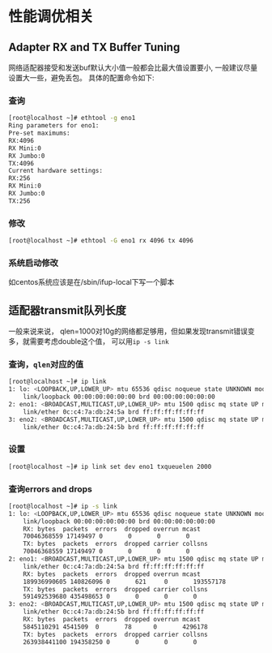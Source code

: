 # 性能调优相关

## Adapter RX and TX Buffer Tuning

网络适配器接受和发送buf默认大小值一般都会比最大值设置要小, 一般建议尽量设置大一些，避免丢包。
具体的配置命令如下:

### 查询

```sh
[root@localhost ~]# ethtool -g eno1
Ring parameters for eno1:
Pre-set maximums:
RX:4096
RX Mini:0
RX Jumbo:0
TX:4096
Current hardware settings:
RX:256
RX Mini:0
RX Jumbo:0
TX:256
```

### 修改
 
```sh
[root@localhost ~]# ethtool -G eno1 rx 4096 tx 4096
```

### 系统启动修改
如centos系统应该是在/sbin/ifup-local下写一个脚本


## 适配器transmit队列长度
一般来说来说， qlen=1000对10g的网络都足够用，但如果发现transmit错误变多，就需要考虑double这个值， 可以用`ip -s link`
### 查询，`qlen`对应的值
```sh
[root@localhost ~]# ip link
1: lo: <LOOPBACK,UP,LOWER_UP> mtu 65536 qdisc noqueue state UNKNOWN mode DEFAULT
    link/loopback 00:00:00:00:00:00 brd 00:00:00:00:00:00
2: eno1: <BROADCAST,MULTICAST,UP,LOWER_UP> mtu 1500 qdisc mq state UP mode DEFAULT qlen 1000
    link/ether 0c:c4:7a:db:24:5a brd ff:ff:ff:ff:ff:ff
3: eno2: <BROADCAST,MULTICAST,UP,LOWER_UP> mtu 1500 qdisc mq state UP mode DEFAULT qlen 1000
    link/ether 0c:c4:7a:db:24:5b brd ff:ff:ff:ff:ff:ff
```

### 设置

```sh
[root@localhost ~]# ip link set dev eno1 txqueuelen 2000
```

### 查询errors and drops
```sh
[root@localhost ~]# ip -s link
1: lo: <LOOPBACK,UP,LOWER_UP> mtu 65536 qdisc noqueue state UNKNOWN mode DEFAULT
    link/loopback 00:00:00:00:00:00 brd 00:00:00:00:00:00
    RX: bytes  packets  errors  dropped overrun mcast
    70046368559 17149497 0       0       0       0
    TX: bytes  packets  errors  dropped carrier collsns
    70046368559 17149497 0       0       0       0
2: eno1: <BROADCAST,MULTICAST,UP,LOWER_UP> mtu 1500 qdisc mq state UP mode DEFAULT qlen 1000
    link/ether 0c:c4:7a:db:24:5a brd ff:ff:ff:ff:ff:ff
    RX: bytes  packets  errors  dropped overrun mcast
    189936990605 140826096 0       621     0       193557178
    TX: bytes  packets  errors  dropped carrier collsns
    591492539680 435498653 0       0       0       0
3: eno2: <BROADCAST,MULTICAST,UP,LOWER_UP> mtu 1500 qdisc mq state UP mode DEFAULT qlen 1000
    link/ether 0c:c4:7a:db:24:5b brd ff:ff:ff:ff:ff:ff
    RX: bytes  packets  errors  dropped overrun mcast
    5845110291 4541509  0       78      0       4296178
    TX: bytes  packets  errors  dropped carrier collsns
    263938441100 194358250 0       0       0       0
```


